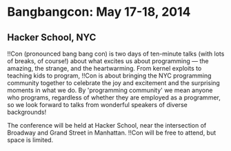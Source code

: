 # Bangbangcon: May 17-18, 2014
## Hacker School, NYC

!!Con (pronounced bang bang con) is two days of ten-minute talks (with lots of breaks, of course!) about what excites us about programming — the amazing, the strange, and the heartwarming. From kernel exploits to teaching kids to program, !!Con is about bringing the NYC programming community together to celebrate the joy and excitement and the surprising moments in what we do. By 'programming community' we mean anyone who programs, regardless of whether they are employed as a programmer, so we look forward to talks from wonderful speakers of diverse backgrounds!

The conference will be held at Hacker School, near the intersection of Broadway and Grand Street in Manhattan. !!Con will be free to attend, but space is limited.
